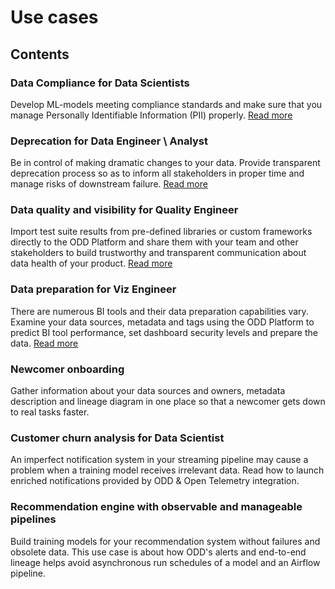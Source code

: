 # Use cases
## Contents
### Data Compliance for Data Scientists
Develop ML-models meeting compliance standards and make sure that you manage Personally Identifiable Information (PII) properly. [Read more](dc_data_compliance.md)
### Deprecation for Data Engineer \ Analyst 
Be in control of making dramatic changes to your data. Provide transparent deprecation process so as to inform all stakeholders in proper time and manage risks of downstream failure. [Read more](de_deprecation.md)
### Data quality and visibility for Quality Engineer 
Import test suite results from pre-defined libraries or custom frameworks directly to the ODD Platform and share them with your team and other stakeholders to build trustworthy and transparent communication about data health of your product. [Read more](dq_visibility.md)
### Data preparation for Viz Engineer
There are numerous BI tools and their data preparation capabilities vary. Examine your data sources, metadata and tags using the ODD Platform to predict BI tool performance, set dashboard security levels and prepare the data. [Read more](viz_preparation.md)
### Newcomer onboarding 
Gather information about your data sources and owners, metadata description and lineage diagram in one place so that a newcomer gets down to real tasks faster. 
### Customer churn analysis for Data Scientist
An imperfect notification system in your streaming pipeline may cause a problem when a training model receives irrelevant data. Read how to launch enriched notifications provided by ODD & Open Telemetry integration.  
### Recommendation engine with observable and manageable pipelines
Build training models for your recommendation system without failures and obsolete data. This use case is about how ODD's alerts and end-to-end lineage helps avoid asynchronous run schedules of a model and an Airflow pipeline. 